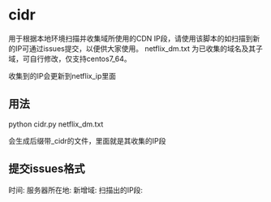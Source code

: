 # cidr

用于根据本地环境扫描并收集域所使用的CDN IP段，请使用该脚本的如扫描到新的IP可通过issues提交，以便供大家使用。
netflix_dm.txt 为已收集的域名及其子域，可自行修改，仅支持centos7_64。

收集到的IP会更新到netflix_ip里面

## 用法 
python cidr.py netflix_dm.txt

会生成后缀带_cidr的文件，里面就是其收集的IP段

## 提交issues格式

时间:
服务器所在地:
新增域:
扫描出的IP段:
